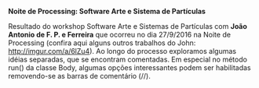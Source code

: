 **Noite de Processing: Software Arte e Sistema de Partículas**

Resultado do workshop Software Arte e Sistemas de Partículas com **João Antonio de F. P. e Ferreira** que ocorreu no dia 27/9/2016 na Noite de Processing (confira aqui alguns outros trabalhos do John: http://imgur.com/a/6lZu4). Ao longo do processo exploramos algumas idéias separadas, que se encontram comentadas. Em especial no método run() da classe Body, algumas opções interessantes podem ser habilitadas removendo-se as barras de comentário (//).
